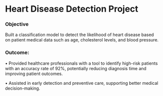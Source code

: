 # Heart Disease Detection Project

### Objective 

Built a classification model to detect the likelihood of heart disease based on patient medical data such as age, cholesterol levels, and blood pressure.

### Outcome:

•	Provided healthcare professionals with a tool to identify high-risk patients with an accuracy rate of 92%, potentially reducing diagnosis time and improving patient outcomes.

•	Assisted in early detection and preventive care, supporting better medical decision-making.

